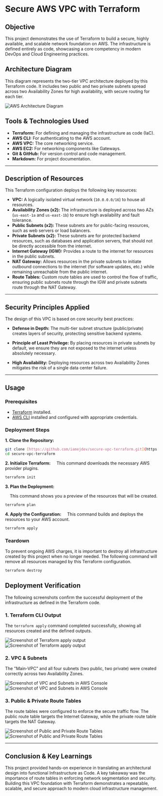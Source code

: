 # Secure AWS VPC with Terraform

## Objective

This project demonstrates the use of Terraform to build a secure, highly available, and scalable network foundation on AWS. The infrastructure is defined entirely as code, showcasing a core competency in modern DevOps and Cloud Engineering practices.

## Architecture Diagram

This diagram represents the two-tier VPC architecture deployed by this Terraform code. It includes two public and two private subnets spread across two Availability Zones for high availability, with secure routing for each tier.

![AWS Architecture Diagram](pics/AWS-Terraform-Diagram.jpg)

## Tools & Technologies Used

* **Terraform:** For defining and managing the infrastructure as code (IaC).
* **AWS CLI:** For authenticating to the AWS account.
* **AWS VPC:** The core networking service.
* **AWS EC2:** For networking components like Gateways.
* **Git & GitHub:** For version control and code management.
* **Markdown:** For project documentation.
---

## Description of Resources

This Terraform configuration deploys the following key resources:

* **VPC:** A logically isolated virtual network (`10.0.0.0/16`) to house all resources.
* **Availability Zones (x2):** The infrastructure is deployed across two AZs (`us-east-1a` and `us-east-1b`) to ensure high availability and fault tolerance.
* **Public Subnets (x2):** These subnets are for public-facing resources, such as web servers or load balancers.
* **Private Subnets (x2):** These subnets are for protected backend resources, such as databases and application servers, that should not be directly accessible from the internet.
* **Internet Gateway (IGW):** Provides a route to the internet for resources in the public subnets.
* **NAT Gateway:** Allows resources in the private subnets to initiate outbound connections to the internet (for software updates, etc.) while remaining unreachable from the public internet.
* **Route Tables:** Custom route tables are used to control the flow of traffic, ensuring public subnets route through the IGW and private subnets route through the NAT Gateway.

---

## Security Principles Applied
The design of this VPC is based on core security best practices:
* **Defense in Depth:** The multi-tier subnet structure (public/private) creates layers of security, protecting sensitive backend systems.

* **Principle of Least Privilege:** By placing resources in private subnets by default, we ensure they are not exposed to the internet unless absolutely necessary.

* **High Availability:** Deploying resources across two Availability Zones mitigates the risk of a single data center failure.


---

## Usage

### Prerequisites
* [Terraform](https://developer.hashicorp.com/terraform/downloads) installed.
* [AWS CLI](https://aws.amazon.com/cli/) installed and configured with appropriate credentials.

### Deployment Steps
**1. Clone the Repository:**

```bash
git clone [https://github.com/iamejdev/secure-vpc-terraform.git](https://github.com/iamejdev/secure-vpc-terraform.git)
cd secure-vpc-terraform
```
**2. Initialize Terraform:**
    This command downloads the necessary AWS provider plugins.

```bash
terraform init
```
**3. Plan the Deployment:**

    This command shows you a preview of the resources that will be created.

```bash
terraform plan
```
**4. Apply the Configuration:**
    This command builds and deploys the resources to your AWS account.

 ```bash
terraform apply
```
### Teardown

To prevent ongoing AWS charges, it is important to destroy all infrastructure created by this project when no longer needed. The following command will remove all resources managed by this Terraform configuration.

```bash
terraform destroy
```
## Deployment Verification

The following screenshots confirm the successful deployment of the infrastructure as defined in the Terraform code.

### 1. Terraform CLI Output

The `terraform apply` command completed successfully, showing all resources created and the defined outputs.

![Screenshot of Terraform apply output](pics/Git-Bash-Terraform-Apply-1.jpg)
![Screenshot of Terraform apply output](pics/Git-Bash-Terraform-Apply-2.jpg)

### 2. VPC & Subnets
The "Main-VPC" and all four subnets (two public, two private) were created correctly across two Availability Zones.

![Screenshot of VPC and Subnets in AWS Console](pics/VPC-Dashboard.jpg)
![Screenshot of VPC and Subnets in AWS Console](pics/VPC-Subnets.jpg)

### 3. Public & Private Route Tables

The route tables were configured to enforce the secure traffic flow. The public route table targets the Internet Gateway, while the private route table targets the NAT Gateway.

![Screenshot of Public and Private Route Tables](pics/Public-Route-Table.jpg)
![Screenshot of Public and Private Route Tables](pics/Private-Route-Table.jpg)

---

## Conclusion & Key Learnings

This project provided hands-on experience in translating an architectural design into functional Infrastructure as Code. A key takeaway was the importance of route tables in enforcing network segmentation and security. Building this VPC foundation with Terraform demonstrates a repeatable, scalable, and secure approach to modern cloud infrastructure management.